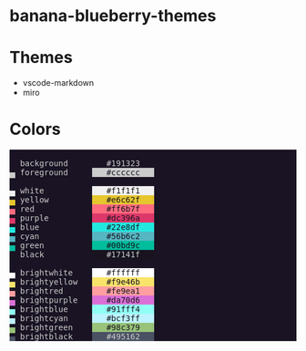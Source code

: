 # banana-blueberry-themes
# Themes
- vscode-markdown
- miro
# Colors

<pre style="background:#191323;color:#cccccc;">

<img style="position:relative;top:5px;" width="10" height="10" src="./svg/background.svg"> background     <span style="background:#191323;color:#cccccc;">   #191323   </span>
<img style="position:relative;top:5px;" width="10" height="10" src="./svg/foreground.svg"> foreground     <span style="background:#cccccc;color:#191323;">   #cccccc   </span>

<img style="position:relative;top:5px;" width="10" height="10" src="./svg/white.svg"> white          <span style="background:#f1f1f1;color:#17141f;">   #f1f1f1   </span>
<img style="position:relative;top:5px;" width="10" height="10" src="./svg/yellow.svg"> yellow         <span style="background:#e6c62f;color:#17141f;">   #e6c62f   </span>
<img style="position:relative;top:5px;" width="10" height="10" src="./svg/red.svg"> red            <span style="background:#ff6b7f;color:#17141f;">   #ff6b7f   </span>
<img style="position:relative;top:5px;" width="10" height="10" src="./svg/purple.svg"> purple         <span style="background:#dc396a;color:#17141f;">   #dc396a   </span>
<img style="position:relative;top:5px;" width="10" height="10" src="./svg/blue.svg"> blue           <span style="background:#22e8df;color:#17141f;">   #22e8df   </span>
<img style="position:relative;top:5px;" width="10" height="10" src="./svg/cyan.svg"> cyan           <span style="background:#56b6c2;color:#17141f;">   #56b6c2   </span>
<img style="position:relative;top:5px;" width="10" height="10" src="./svg/green.svg"> green          <span style="background:#00bd9c;color:#17141f;">   #00bd9c   </span>
<img style="position:relative;top:5px;" width="10" height="10" src="./svg/black.svg"> black          <span style="background:#17141f;color:#cccccc;">   #17141f   </span>

<img style="position:relative;top:5px;" width="10" height="10" src="./svg/brightwhite.svg"> brightwhite    <span style="background:#ffffff;color:#17141f;">   #ffffff   </span>
<img style="position:relative;top:5px;" width="10" height="10" src="./svg/brightyellow.svg"> brightyellow   <span style="background:#f9e46b;color:#17141f;">   #f9e46b   </span>
<img style="position:relative;top:5px;" width="10" height="10" src="./svg/brightred.svg"> brightred      <span style="background:#fe9ea1;color:#17141f;">   #fe9ea1   </span>
<img style="position:relative;top:5px;" width="10" height="10" src="./svg/brightpurple.svg"> brightpurple   <span style="background:#da70d6;color:#17141f;">   #da70d6   </span>
<img style="position:relative;top:5px;" width="10" height="10" src="./svg/brightblue.svg"> brightblue     <span style="background:#91fff4;color:#17141f;">   #91fff4   </span>
<img style="position:relative;top:5px;" width="10" height="10" src="./svg/brightcyan.svg"> brightcyan     <span style="background:#bcf3ff;color:#17141f;">   #bcf3ff   </span>
<img style="position:relative;top:5px;" width="10" height="10" src="./svg/brightgreen.svg"> brightgreen    <span style="background:#98c379;color:#17141f;">   #98c379   </span>
<img style="position:relative;top:5px;" width="10" height="10" src="./svg/brightblack.svg"> brightblack    <span style="background:#495162;color:#cccccc;">   #495162   </span>
</pre>























